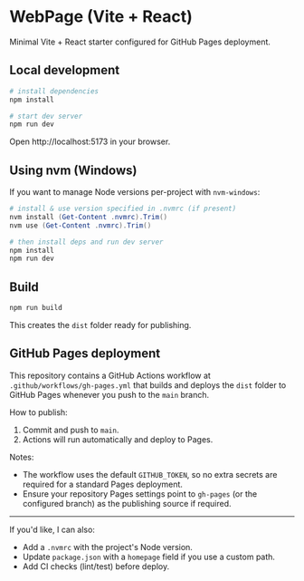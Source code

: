 
# WebPage (Vite + React)

Minimal Vite + React starter configured for GitHub Pages deployment.

## Local development

```powershell
# install dependencies
npm install

# start dev server
npm run dev
```

Open http://localhost:5173 in your browser.

## Using nvm (Windows)

If you want to manage Node versions per-project with `nvm-windows`:

```powershell
# install & use version specified in .nvmrc (if present)
nvm install (Get-Content .nvmrc).Trim()
nvm use (Get-Content .nvmrc).Trim()

# then install deps and run dev server
npm install
npm run dev
```

## Build

```powershell
npm run build
```

This creates the `dist` folder ready for publishing.

## GitHub Pages deployment

This repository contains a GitHub Actions workflow at `.github/workflows/gh-pages.yml` that builds and deploys the `dist` folder to GitHub Pages whenever you push to the `main` branch.

How to publish:

1. Commit and push to `main`.
2. Actions will run automatically and deploy to Pages.

Notes:
- The workflow uses the default `GITHUB_TOKEN`, so no extra secrets are required for a standard Pages deployment.
- Ensure your repository Pages settings point to `gh-pages` (or the configured branch) as the publishing source if required.

---

If you'd like, I can also:
- Add a `.nvmrc` with the project's Node version.
- Update `package.json` with a `homepage` field if you use a custom path.
- Add CI checks (lint/test) before deploy.

